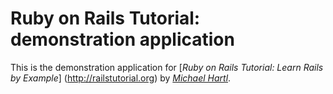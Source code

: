 # Ruby on Rails Tutorial: demonstration application

This is the demonstration application for [*Ruby on Rails Tutorial: Learn Rails by Example*] (http://railstutorial.org) by [*Michael Hartl*](http://michaelhartl.com).